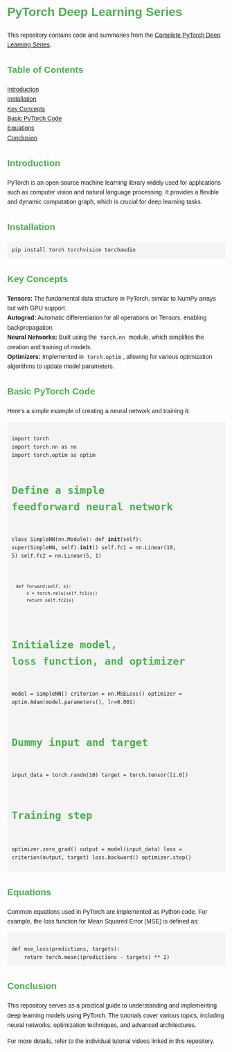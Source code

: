 <!DOCTYPE html>
<html lang="en">
<head>
    <meta charset="UTF-8">
    <meta name="viewport" content="width=device-width, initial-scale=1.0">
    <title>PyTorch Deep Learning Series</title>
    <style>
        body { font-family: Arial, sans-serif; line-height: 1.6; }
        h1, h2, h3 { color: #4CAF50; }
        code { background-color: #f4f4f4; padding: 2px 4px; border-radius: 4px; }
        pre { background-color: #f4f4f4; padding: 10px; border-radius: 4px; overflow: auto; }
        ul { margin: 0; padding: 0; list-style-type: none; }
    </style>
</head>
<body>

<h1>PyTorch Deep Learning Series</h1>
<p>This repository contains code and summaries from the <a href="https://www.youtube.com/playlist?list=PLN8j_qfCJpNhhY26TQpXC5VeK-_q3YLPa">Complete PyTorch Deep Learning Series</a>.</p>

<h2>Table of Contents</h2>
<ul>
    <li><a href="#introduction">Introduction</a></li>
    <li><a href="#installation">Installation</a></li>
    <li><a href="#key-concepts">Key Concepts</a></li>
    <li><a href="#basic-pytorch-code">Basic PyTorch Code</a></li>
    <li><a href="#equations">Equations</a></li>
    <li><a href="#conclusion">Conclusion</a></li>
</ul>

<h2 id="introduction">Introduction</h2>
<p>PyTorch is an open-source machine learning library widely used for applications such as computer vision and natural language processing. It provides a flexible and dynamic computation graph, which is crucial for deep learning tasks.</p>

<h2 id="installation">Installation</h2>
<pre><code>pip install torch torchvision torchaudio</code></pre>

<h2 id="key-concepts">Key Concepts</h2>
<ul>
    <li><strong>Tensors:</strong> The fundamental data structure in PyTorch, similar to NumPy arrays but with GPU support.</li>
    <li><strong>Autograd:</strong> Automatic differentiation for all operations on Tensors, enabling backpropagation.</li>
    <li><strong>Neural Networks:</strong> Built using the <code>torch.nn</code> module, which simplifies the creation and training of models.</li>
    <li><strong>Optimizers:</strong> Implemented in <code>torch.optim</code>, allowing for various optimization algorithms to update model parameters.</li>
</ul>

<h2 id="basic-pytorch-code">Basic PyTorch Code</h2>
<p>Here’s a simple example of creating a neural network and training it:</p>
<pre><code>
import torch
import torch.nn as nn
import torch.optim as optim

# Define a simple feedforward neural network
class SimpleNN(nn.Module):
    def __init__(self):
        super(SimpleNN, self).__init__()
        self.fc1 = nn.Linear(10, 5)
        self.fc2 = nn.Linear(5, 1)

    def forward(self, x):
        x = torch.relu(self.fc1(x))
        return self.fc2(x)

# Initialize model, loss function, and optimizer
model = SimpleNN()
criterion = nn.MSELoss()
optimizer = optim.Adam(model.parameters(), lr=0.001)

# Dummy input and target
input_data = torch.randn(10)
target = torch.tensor([1.0])

# Training step
optimizer.zero_grad()
output = model(input_data)
loss = criterion(output, target)
loss.backward()
optimizer.step()
</code></pre>

<h2 id="equations">Equations</h2>
<p>Common equations used in PyTorch are implemented as Python code. For example, the loss function for Mean Squared Error (MSE) is defined as:</p>
<pre><code>
def mse_loss(predictions, targets):
    return torch.mean((predictions - targets) ** 2)
</code></pre>

<h2 id="conclusion">Conclusion</h2>
<p>This repository serves as a practical guide to understanding and implementing deep learning models using PyTorch. The tutorials cover various topics, including neural networks, optimization techniques, and advanced architectures.</p>

<p>For more details, refer to the individual tutorial videos linked in this repository.</p>

</body>
</html>
